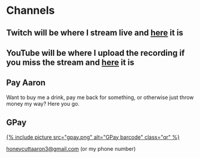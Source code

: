 # Channels

## Twitch will be where I stream live and [here](https://www.twitch.tv/ahoneybunn) it is

## YouTube will be where I upload the recording if you miss the stream and [here](https://www.youtube.com/@ahoneybunn) it is

## Pay Aaron

Want to buy me a drink, pay me back for something, or otherwise just throw money
my way? Here you go.

<h2>GPay</h2>

<a href="https://gpay.app.goo.gl/pay-K5VVOx2p9Le">{% include picture src="gpay.png" alt="GPay barcode" class="qr" %}</a>

[honeycuttaaron3@gmail.com](https://gpay.app.goo.gl/pay-X0DNnUye74a) (or my phone number)
